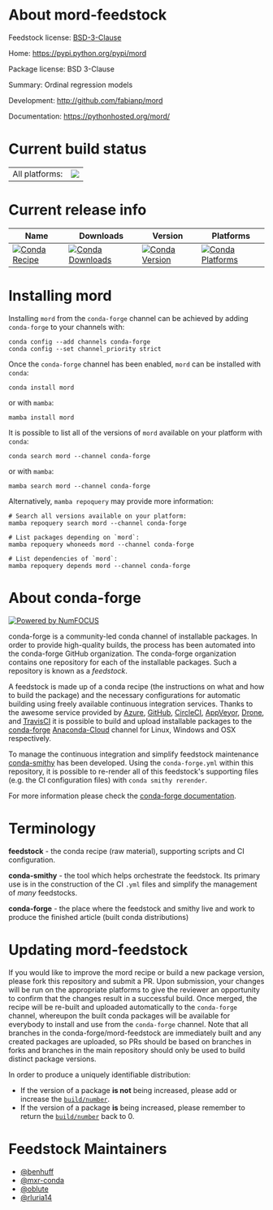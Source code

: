 About mord-feedstock
====================

Feedstock license: [BSD-3-Clause](https://github.com/conda-forge/mord-feedstock/blob/main/LICENSE.txt)

Home: https://pypi.python.org/pypi/mord

Package license: BSD 3-Clause

Summary: Ordinal regression models

Development: http://github.com/fabianp/mord

Documentation: https://pythonhosted.org/mord/

Current build status
====================


<table><tr><td>All platforms:</td>
    <td>
      <a href="https://dev.azure.com/conda-forge/feedstock-builds/_build/latest?definitionId=8090&branchName=main">
        <img src="https://dev.azure.com/conda-forge/feedstock-builds/_apis/build/status/mord-feedstock?branchName=main">
      </a>
    </td>
  </tr>
</table>

Current release info
====================

| Name | Downloads | Version | Platforms |
| --- | --- | --- | --- |
| [![Conda Recipe](https://img.shields.io/badge/recipe-mord-green.svg)](https://anaconda.org/conda-forge/mord) | [![Conda Downloads](https://img.shields.io/conda/dn/conda-forge/mord.svg)](https://anaconda.org/conda-forge/mord) | [![Conda Version](https://img.shields.io/conda/vn/conda-forge/mord.svg)](https://anaconda.org/conda-forge/mord) | [![Conda Platforms](https://img.shields.io/conda/pn/conda-forge/mord.svg)](https://anaconda.org/conda-forge/mord) |

Installing mord
===============

Installing `mord` from the `conda-forge` channel can be achieved by adding `conda-forge` to your channels with:

```
conda config --add channels conda-forge
conda config --set channel_priority strict
```

Once the `conda-forge` channel has been enabled, `mord` can be installed with `conda`:

```
conda install mord
```

or with `mamba`:

```
mamba install mord
```

It is possible to list all of the versions of `mord` available on your platform with `conda`:

```
conda search mord --channel conda-forge
```

or with `mamba`:

```
mamba search mord --channel conda-forge
```

Alternatively, `mamba repoquery` may provide more information:

```
# Search all versions available on your platform:
mamba repoquery search mord --channel conda-forge

# List packages depending on `mord`:
mamba repoquery whoneeds mord --channel conda-forge

# List dependencies of `mord`:
mamba repoquery depends mord --channel conda-forge
```


About conda-forge
=================

[![Powered by
NumFOCUS](https://img.shields.io/badge/powered%20by-NumFOCUS-orange.svg?style=flat&colorA=E1523D&colorB=007D8A)](https://numfocus.org)

conda-forge is a community-led conda channel of installable packages.
In order to provide high-quality builds, the process has been automated into the
conda-forge GitHub organization. The conda-forge organization contains one repository
for each of the installable packages. Such a repository is known as a *feedstock*.

A feedstock is made up of a conda recipe (the instructions on what and how to build
the package) and the necessary configurations for automatic building using freely
available continuous integration services. Thanks to the awesome service provided by
[Azure](https://azure.microsoft.com/en-us/services/devops/), [GitHub](https://github.com/),
[CircleCI](https://circleci.com/), [AppVeyor](https://www.appveyor.com/),
[Drone](https://cloud.drone.io/welcome), and [TravisCI](https://travis-ci.com/)
it is possible to build and upload installable packages to the
[conda-forge](https://anaconda.org/conda-forge) [Anaconda-Cloud](https://anaconda.org/)
channel for Linux, Windows and OSX respectively.

To manage the continuous integration and simplify feedstock maintenance
[conda-smithy](https://github.com/conda-forge/conda-smithy) has been developed.
Using the ``conda-forge.yml`` within this repository, it is possible to re-render all of
this feedstock's supporting files (e.g. the CI configuration files) with ``conda smithy rerender``.

For more information please check the [conda-forge documentation](https://conda-forge.org/docs/).

Terminology
===========

**feedstock** - the conda recipe (raw material), supporting scripts and CI configuration.

**conda-smithy** - the tool which helps orchestrate the feedstock.
                   Its primary use is in the construction of the CI ``.yml`` files
                   and simplify the management of *many* feedstocks.

**conda-forge** - the place where the feedstock and smithy live and work to
                  produce the finished article (built conda distributions)


Updating mord-feedstock
=======================

If you would like to improve the mord recipe or build a new
package version, please fork this repository and submit a PR. Upon submission,
your changes will be run on the appropriate platforms to give the reviewer an
opportunity to confirm that the changes result in a successful build. Once
merged, the recipe will be re-built and uploaded automatically to the
`conda-forge` channel, whereupon the built conda packages will be available for
everybody to install and use from the `conda-forge` channel.
Note that all branches in the conda-forge/mord-feedstock are
immediately built and any created packages are uploaded, so PRs should be based
on branches in forks and branches in the main repository should only be used to
build distinct package versions.

In order to produce a uniquely identifiable distribution:
 * If the version of a package **is not** being increased, please add or increase
   the [``build/number``](https://docs.conda.io/projects/conda-build/en/latest/resources/define-metadata.html#build-number-and-string).
 * If the version of a package **is** being increased, please remember to return
   the [``build/number``](https://docs.conda.io/projects/conda-build/en/latest/resources/define-metadata.html#build-number-and-string)
   back to 0.

Feedstock Maintainers
=====================

* [@benhuff](https://github.com/benhuff/)
* [@mxr-conda](https://github.com/mxr-conda/)
* [@oblute](https://github.com/oblute/)
* [@rluria14](https://github.com/rluria14/)

